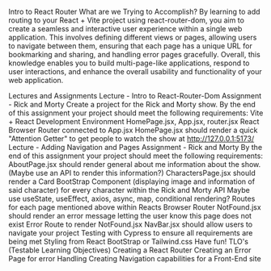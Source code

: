 Intro to React Router
What are we Trying to Accomplish?
By learning to add routing to your React + Vite project using react-router-dom, you aim to create a seamless and interactive user experience within a single web application. This involves defining different views or pages, allowing users to navigate between them, ensuring that each page has a unique URL for bookmarking and sharing, and handling error pages gracefully. Overall, this knowledge enables you to build multi-page-like applications, respond to user interactions, and enhance the overall usability and functionality of your web application.

Lectures and Assignments
Lecture - Intro to React-Router-Dom
Assignment - Rick and Morty Create a project for the Rick and Morty show. By the end of this assignment your project should meet the following requirements:
Vite + React Development Environment
HomePage.jsx, App.jsx, router.jsx
React Browser Router connected to App.jsx
HomePage.jsx should render a quick "Attention Getter" to get people to watch the show at http://127.0.0.1:5173/
Lecture - Adding Navigation and Pages
Assignment - Rick and Morty By the end of this assignment your project should meet the following requirements:
AboutPage.jsx should render general about me information about the show. (Maybe use an API to render this information?)
CharactersPage.jsx should render a Card BootStrap Component (displaying image and information of said character) for every character within the Rick and Morty API
Maybe use useState, useEffect, axios, async, map, conditional rendering?
Routes for each page mentioned above within Reacts Browser Router
NotFound.jsx should render an error message letting the user know this page does not exist
Error Route to render NotFound.jsx
NavBar.jsx should allow users to navigate your project
Testing with Cypress to ensure all requirements are being met
Styling from React BootStrap or Tailwind.css
Have fun!
TLO's (Testable Learning Objectives)
Creating a React Router
Creating an Error Page for error Handling
Creating Navigation capabilities for a Front-End site